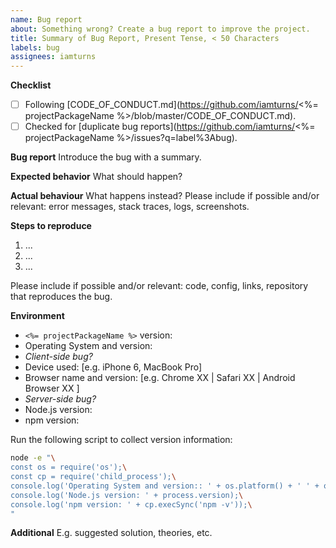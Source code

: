 ```yaml
---
name: Bug report
about: Something wrong? Create a bug report to improve the project.
title: Summary of Bug Report, Present Tense, < 50 Characters
labels: bug
assignees: iamturns
---
```


**Checklist**

<!-- Thanks for contributing! Put an x in the boxes that apply: [X]. You can also fill these out after creating the PR. If you're unsure about any of them, don't hesitate to ask. We're here to help! -->

- [ ] Following [CODE_OF_CONDUCT.md](https://github.com/iamturns/<%= projectPackageName %>/blob/master/CODE_OF_CONDUCT.md).
- [ ] Checked for [duplicate bug reports](https://github.com/iamturns/<%= projectPackageName %>/issues?q=label%3Abug).

**Bug report**
Introduce the bug with a summary.

**Expected behavior**
What should happen?

**Actual behaviour**
What happens instead? Please include if possible and/or relevant: error messages, stack traces, logs, screenshots.

**Steps to reproduce**

1. ...
2. ...
3. ...

Please include if possible and/or relevant: code, config, links, repository that reproduces the bug.

**Environment**

- `<%= projectPackageName %>` version:
- Operating System and version:
- _Client-side bug?_
- Device used: [e.g. iPhone 6, MacBook Pro]
- Browser name and version: [e.g. Chrome XX | Safari XX | Android Browser XX ]
- _Server-side bug?_
- Node.js version:
- npm version:

Run the following script to collect version information:

```bash
node -e "\
const os = require('os');\
const cp = require('child_process');\
console.log('Operating System and version:: ' + os.platform() + ' ' + os.release());\
console.log('Node.js version: ' + process.version);\
console.log('npm version: ' + cp.execSync('npm -v'));\
"
```

**Additional**
E.g. suggested solution, theories, etc.
